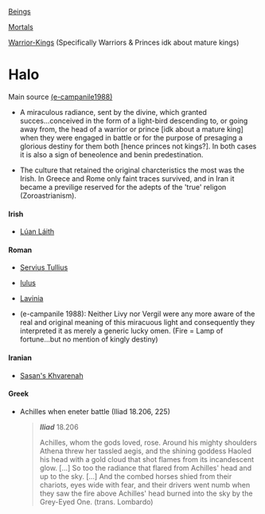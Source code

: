 

[Beings](beings.md)

[Mortals](mortals-humans-people.md)

[Warrior-Kings](king-ruler-chief-leader-lord.md) (Specifically Warriors & Princes idk about mature kings)

# Halo

Main source [(e-campanile1988)]((e-campanile1988).md)

- A miraculous radiance, sent by the divine, which granted succes...conceived in the form of a light-bird descending to, or going away from, the head of a warrior or prince [idk about a mature king] when they were engaged in battle or for the purpose of presaging a glorious destiny for them both [hence princes not kings?]. In both cases it is also a sign of beneolence and benin predestination.

- The culture that retained the original charcteristics the most was the Irish. In Greece and Rome only faint traces survived, and in Iran it became a previlige reserved for the adepts of the 'true' religon (Zoroastrianism).

#### Irish

- [Lúan Láith](luan-laith.md)

#### Roman

- [Servius Tullius](servius-tullius.md)

- [Iulus](iulus.md)

- [Lavinia](lavinia.md)

- (e-campanile 1988): Neither Livy nor Vergil were any more aware of the real and original meaning of this miracuous light and consequently they interpreted it as merely a generic lucky omen. (Fire = Lamp of fortune...but no mention of kingly destiny)

#### Iranian

- [Sasan's Khvarenah](khvarenah.md)

#### Greek

- Achilles when eneter battle (Iliad 18.206, 225)
  
  > ***Iliad*** 18.206
  > 
  > Achilles, whom the gods loved, rose. Around his mighty shoulders Athena threw her tassled aegis, and the shining goddess Haoled his head with a gold cloud that shot flames from its incandescent glow. [...] So too the radiance that flared from Achilles' head and up to the sky. [...] And the combed horses shied from their chariots, eyes wide with fear, and their drivers went numb when they saw the fire above Achilles' head burned into the sky by the Grey-Eyed One. (trans. Lombardo)
